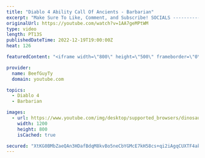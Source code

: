 ```yaml
---
title: "Diablo 4 Ability Call Of Ancients - Barbarian"
excerpt: "Make Sure To Like, Comment, and Subscribe! SOCIALS ---------------------------------------------- Join Our ..."
originalUrl: https://youtube.com/watch?v=1AA7geMPtWM
type: video
length: PT13S
publishedDateTime: 2022-12-19T19:00:00Z
heat: 126

featuredContent: "<iframe width=\"800\" height=\"500\" frameborder=\"0\" src=\"https://www.youtube.com/embed/1AA7geMPtWM\" allow=\"accelerometer; autoplay; encrypted-media; gyroscope; picture-in-picture\" allowfullscreen></iframe>"

provider:
  name: BeefGuyTy
  domain: youtube.com

topics:
  - Diablo 4
  - Barbarian

images:
  - url: https://www.youtube.com/img/desktop/supported_browsers/dinosaur.png
    width: 1200
    height: 800
    isCached: true

secured: "XtKG0BMbZaeQAn3HDafBdqM8kvBo5neCbYGMcE7kH58cs+qi2iAgqCUXTF4ak5iGz9reANmZlkboYRWxIqZ/uXckAbANc2vbnf9bM+DQSJ7DmucG15J1ixV1tV6jPxM2Zynh489odt9UMW8QkKI38F17T6N+1TC8k4dD7kaOpETr49ow0kvbU1+QdRUrYuf9sgva6dIMK+zJWSqFeq7Qp/mJWhm3KSctJ81V+Vj3aYaGgHqvEVYCZsGzcEQ8dpQcaTQgzAwZ+l4yQRyeOGqo/V/Vzt93z4YzDzvM7f11XXO/qxtTP/ffu8lS5JquUB5gq/W0/F3NCN5jK4VTuGbu4JguRqD8aACcByugN+IsdmcFg63+1wXftkblX14FIxKOZbtOTS6U4Ri8jA7JznVSoYLc/NBLBUnvLZZ+QkNqaGA=;cPHuHkxnCXcGymrzaM2cow=="
---
```


